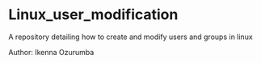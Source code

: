 # Linux_user_modification

A repository detailing how to create and modify users and groups in linux

Author: Ikenna Ozurumba
